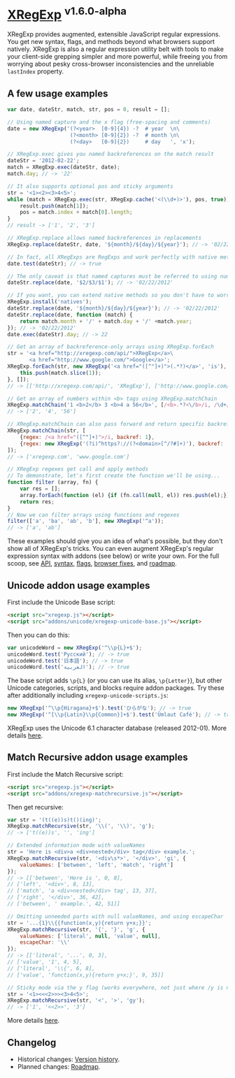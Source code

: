 ﻿# [XRegExp](http://xregexp.com/) <sup>v1.6.0-alpha</sup>

XRegExp provides augmented, extensible JavaScript regular expressions. You get new syntax, flags, and methods beyond what browsers support natively. XRegExp is also a regular expression utility belt with tools to make your client-side grepping simpler and more powerful, while freeing you from worrying about pesky cross-browser inconsistencies and the unreliable `lastIndex` property.

## A few usage examples

~~~ js
var date, dateStr, match, str, pos = 0, result = [];

// Using named capture and the x flag (free-spacing and comments)
date = new XRegExp('(?<year>  [0-9]{4}) -?  # year  \n\
                    (?<month> [0-9]{2}) -?  # month \n\
                    (?<day>   [0-9]{2})     # day   ', 'x');

// XRegExp.exec gives you named backreferences on the match result
dateStr = '2012-02-22';
match = XRegExp.exec(dateStr, date);
match.day; // -> '22'

// It also supports optional pos and sticky arguments
str = '<1><2><3>4<5>';
while (match = XRegExp.exec(str, XRegExp.cache('<(\\d+)>'), pos, true)) {
    result.push(match[1]);
    pos = match.index + match[0].length;
}
// result -> ['1', '2', '3']

// XRegExp.replace allows named backreferences in replacements
XRegExp.replace(dateStr, date, '${month}/${day}/${year}'); // -> '02/22/2012'

// In fact, all XRegExps are RegExps and work perfectly with native methods
date.test(dateStr); // -> true

// The only caveat is that named captures must be referred to using numbered backreferences
dateStr.replace(date, '$2/$3/$1'); // -> '02/22/2012'

// If you want, you can extend native methods so you don't have to worry about this
XRegExp.install('natives');
dateStr.replace(date, '${month}/${day}/${year}'); // -> '02/22/2012'
dateStr.replace(date, function (match) {
    return match.month + '/' + match.day + '/' +match.year;
}); // -> '02/22/2012'
date.exec(dateStr).day; // -> 22

// Get an array of backreference-only arrays using XRegExp.forEach
str = '<a href="http://xregexp.com/api/">XRegExp</a>\
       <a href="http://www.google.com/">Google</a>';
XRegExp.forEach(str, new XRegExp('<a href="([^"]+)">(.*?)</a>', 'is'), function (match) {
    this.push(match.slice(1));
}, []);
// -> [['http://xregexp.com/api/', 'XRegExp'], ['http://www.google.com/', 'Google']]

// Get an array of numbers within <b> tags using XRegExp.matchChain
XRegExp.matchChain('1 <b>2</b> 3 <b>4 a 56</b>', [/<b>.*?<\/b>/i, /\d+/]);
// -> ['2', '4', '56']

// XRegExp.matchChain can also pass forward and return specific backreferences
XRegExp.matchChain(str, [
    {regex: /<a href="([^"]+)">/i, backref: 1},
    {regex: new XRegExp('(?i)^https?://(?<domain>[^/?#]+)'), backref: 'domain'}
]);
// -> ['xregexp.com', 'www.google.com']

// XRegExp regexes get call and apply methods
// To demonstrate, let's first create the function we'll be using...
function filter (array, fn) {
    var res = [];
    array.forEach(function (el) {if (fn.call(null, el)) res.push(el);});
    return res;
}
// Now we can filter arrays using functions and regexes
filter(['a', 'ba', 'ab', 'b'], new XRegExp('^a'));
// -> ['a', 'ab']
~~~

These examples should give you an idea of what's possible, but they don't show all of XRegExp's tricks. You can even augment XRegExp's regular expression syntax with addons (see below) or write your own. For the full scoop, see [API](http://xregexp.com/api/), [syntax](http://xregexp.com/syntax/), [flags](http://xregexp.com/flags/), [browser fixes](http://xregexp.com/cross_browser/), and [roadmap](https://github.com/slevithan/XRegExp/wiki/Roadmap).

## Unicode addon usage examples

First include the Unicode Base script:

~~~ html
<script src="xregexp.js"></script>
<script src="addons/unicode/xregexp-unicode-base.js"></script>
~~~

Then you can do this:

~~~ js
var unicodeWord = new XRegExp('^\\p{L}+$');
unicodeWord.test('Русский'); // -> true
unicodeWord.test('日本語'); // -> true
unicodeWord.test('العربية'); // -> true
~~~

The base script adds `\p{L}` (or you can use its alias, `\p{Letter}`), but other Unicode categories, scripts, and blocks require addon packages. Try these after additionally including `xregexp-unicode-scripts.js`:

~~~ js
new XRegExp('^\\p{Hiragana}+$').test('ひらがな'); // -> true
new XRegExp('^[\\p{Latin}\\p{Common}]+$').test('Ümlaut Café'); // -> true
~~~

XRegExp uses the Unicode 6.1 character database (released 2012-01). More details [here](http://xregexp.com/plugins/#unicode).

## Match Recursive addon usage examples

First include the Match Recursive script:

~~~ html
<script src="xregexp.js"></script>
<script src="addons/xregexp-matchrecursive.js"></script>
~~~

Then get recursive:

~~~ js
var str = '(t((e))s)t()(ing)';
XRegExp.matchRecursive(str, '\\(', '\\)', 'g');
// -> ['t((e))s', '', 'ing']

// Extended information mode with valueNames
str = 'Here is <div>a <div>nested</div> tag</div> example.';
XRegExp.matchRecursive(str, '<div\s*>', '</div>', 'gi', {
    valueNames: ['between', 'left', 'match', 'right']
});
// -> [['between', 'Here is ', 0, 8],
// ['left', '<div>', 8, 13],
// ['match', 'a <div>nested</div> tag', 13, 37],
// ['right', '</div>', 36, 42],
// ['between', ' example.', 42, 51]]

// Omitting unneeded parts with null valueNames, and using escapeChar
str = '...{1}\\{{function(x,y){return y+x;}}';
XRegExp.matchRecursive(str, '{', '}', 'g', {
    valueNames: ['literal', null, 'value', null],
    escapeChar: '\\'
});
// -> [['literal', '...', 0, 3],
// ['value', '1', 4, 5],
// ['literal', '\\{', 6, 8],
// ['value', 'function(x,y){return y+x;}', 9, 35]]

// Sticky mode via the y flag (works everywhere, not just where /y is natively supported)
str = '<1><<<2>>><3>4<5>';
XRegExp.matchRecursive(str, '<', '>', 'gy');
// -> ['1', '<<2>>', '3']
~~~

More details [here](http://xregexp.com/plugins/#matchRecursive).

## Changelog

* Historical changes: [Version history](http://xregexp.com/history/).
* Planned changes: [Roadmap](https://github.com/slevithan/XRegExp/wiki/Roadmap).

